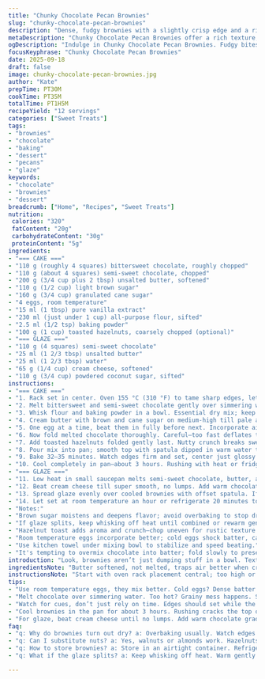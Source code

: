 ```yaml
---
title: "Chunky Chocolate Pecan Brownies"
slug: "chunky-chocolate-pecan-brownies"
description: "Dense, fudgy brownies with a slightly crisp edge and a rich, tangy cream cheese chocolate glaze. Uses bittersweet and semi-sweet chopped chocolate. Pecans swapped with toasted hazelnuts for earthier crunch. Cane sugar replaced half with brown sugar for moisture. Slightly less flour for deeper chew. Glaze sweetened with powdered coconut sugar, a twist on classic frosting. Baking temperature lowered by 10 °C for better dome control. Timing adjusted to focus on tactile cues, not just minutes. Relies on layered mixing techniques and sensory checks for best texture. Notes cover ingredient swaps and how to salvage dry or underbaked batches."
metaDescription: "Chunky Chocolate Pecan Brownies offer a rich texture, crispy edges, and an earthy glaze. Ideal for chocolate lovers and those craving texture in dessert"
ogDescription: "Indulge in Chunky Chocolate Pecan Brownies. Fudgy bites topped with cream cheese glaze. A texture delight with optional nutty crunch"
focusKeyphrase: "Chunky Chocolate Pecan Brownies"
date: 2025-09-18
draft: false
image: chunky-chocolate-pecan-brownies.jpg
author: "Kate"
prepTime: PT30M
cookTime: PT35M
totalTime: PT1H5M
recipeYield: "12 servings"
categories: ["Sweet Treats"]
tags:
- "brownies"
- "chocolate"
- "baking"
- "dessert"
- "pecans"
- "glaze"
keywords:
- "chocolate"
- "brownies"
- "dessert"
breadcrumb: ["Home", "Recipes", "Sweet Treats"]
nutrition: 
 calories: "320"
 fatContent: "20g"
 carbohydrateContent: "30g"
 proteinContent: "5g"
ingredients:
- "=== CAKE ==="
- "110 g (roughly 4 squares) bittersweet chocolate, roughly chopped"
- "110 g (about 4 squares) semi-sweet chocolate, chopped"
- "200 g (3/4 cup plus 2 tbsp) unsalted butter, softened"
- "110 g (1/2 cup) light brown sugar"
- "160 g (3/4 cup) granulated cane sugar"
- "4 eggs, room temperature"
- "15 ml (1 tbsp) pure vanilla extract"
- "230 ml (just under 1 cup) all-purpose flour, sifted"
- "2.5 ml (1/2 tsp) baking powder"
- "100 g (1 cup) toasted hazelnuts, coarsely chopped (optional)"
- "=== GLAZE ==="
- "110 g (4 squares) semi-sweet chocolate"
- "25 ml (1 2/3 tbsp) unsalted butter"
- "25 ml (1 2/3 tbsp) water"
- "65 g (1/4 cup) cream cheese, softened"
- "110 g (3/4 cup) powdered coconut sugar, sifted"
instructions:
- "=== CAKE ==="
- "1. Rack set in center. Oven 155 °C (310 °F) to tame sharp edges, let brownies rise gently. Grease a 33 x 23 cm pan thoroughly or line with parchment to avoid melting mess."
- "2. Melt bittersweet and semi-sweet chocolate gently over simmering water, stir till all glossy, no lumps. Set aside. Watch closely—overheat and chocolate seizes, grainy disaster."
- "3. Whisk flour and baking powder in a bowl. Essential dry mix; keep light, no clumps."
- "4. Cream butter with brown and cane sugar on medium-high till pale and fluffy. Should hold soft peaks. Scrape bowl often; uneven mixing ruins crumb."
- "5. One egg at a time, beat them in fully before next. Incorporate air—think volume, texture. Dribble in vanilla while mixing."
- "6. Now fold melted chocolate thoroughly. Careful—too fast deflates the air. Use a sturdy spatula. Follow quick with sifted dry ingredients, fold but don’t overwork; overmix triangles the gluten into toughness."
- "7. Add toasted hazelnuts folded gently last. Nutty crunch breaks sweet density, but optional—trying a more subtle mouthfeel? Skip ‘em."
- "8. Pour mix into pan; smooth top with spatula dipped in warm water to stop sticking."
- "9. Bake 32–35 minutes. Watch edges firm and set, center just glossy but no wet batter. Tap gently; brownie jiggle means still fudgy inside. Don’t depend strictly on timer—oven variability kills results."
- "10. Cool completely in pan—about 3 hours. Rushing with heat or fridge dries the surface or causes cracks."
- "=== GLAZE ==="
- "11. Low heat in small saucepan melts semi-sweet chocolate, butter, and water. Smooth fluid without grain or separation. Remove from heat fast; residual warmth melts cheese easier."
- "12. Beat cream cheese till super smooth, no lumps. Add warm chocolate mix gradually; whisk each addition till silky, then add powdered coconut sugar slowly. Coconut sugar less sweet, earthier with mild grit—nice twist."
- "13. Spread glaze evenly over cooled brownies with offset spatula. If glaze is too firm, microwave 5-second bursts, stir between."
- "14. Let set at room temperature an hour or refrigerate 20 minutes to firm glaze before cutting clean squares."
- "Notes:"
- "Brown sugar moistens and deepens flavor; avoid overbaking to stop dryness. If overdone, warming briefly in microwave revives softness. For gluten-free, swap flour for same quantity almond flour but expect lighter crumb and less rise."
- "If glaze splits, keep whisking off heat until combined or rewarm gently; often from temperature shock."
- "Hazelnut toast adds aroma and crunch—chop uneven for rustic texture contrasts. Nut substitute: walnuts or pecans work fine."
- "Room temperature eggs incorporate better; cold eggs shock batter, causing dense crumb."
- "Use kitchen towel under mixing bowl to stabilize and speed beating."
- "It's tempting to overmix chocolate into batter; fold slowly to preserve air bubbles for lightness despite fudgy texture."
introduction: "Look, brownies aren’t just dumping stuff in a bowl. Texture’s king here. That crunch edge? You get it by baking at lower temp longer so edges crisp slow, centers stay fudgy but not gooey. Mixing matters. Creaming butter and sugars on medium speed traps air. Don’t rush eggs; add them one by one for structure. Melt chocolate carefully—overheated? Gritty mess. Nuts? Toast ‘em, chop big for texture contrast. Glaze is a quick chocolate ganache with cream cheese—smooth, tangy, less sweet thanks to coconut sugar. Chill it or it slips when cutting. Learn to watch brownie jiggle not minutes for perfect bake."
ingredientsNote: "Butter softened, not melted, traps air better when creaming, leading to lighter crumb despite fudge density. Using half brown sugar keeps moisture in and adds caramel notes; swap with coconut sugar for subtle flavor change. Chocolate—bittersweet adds depth; semi-sweet eases sweetness. Pecans swapped for toasted hazelnuts here for nuttier aroma and crunch, but walnuts or almonds work. Flour amount slightly decreased from standard to prevent cakiness; sift to prevent lumps and ensure rise. Baking powder allows gentle lift without changing crumb. Cream cheese in glaze deters sweetness overload and adds softness. Powdered coconut sugar offers less refined option, lending earthy aroma, but sift well to avoid clumps. Water in glaze thins to perfect spreadable consistency—don’t skip. Room temperature eggs beat in better, preventing dense texture."
instructionsNote: "Start with oven rack placement central; too high or low ruins heat distribution, uneven baking. Temper chocolate by melting slowly over simmering water or low microwave pulses; stir constantly. Cream butter and sugars till light—don’t underbeat or you lose volume; overbeat and butter breaks. Add eggs slow, one at a time to emulsify fats and lock in bubbles. Folding chocolate and dry mix requires gentle hand—overmixing creates toughness. Look for batter consistency with gentle fold motion, no streaks, but don’t beat. Nut addition last preserves crunch. Bake watching texture, not timer exactly. Edges firm to touch and slightly darkened, center still shiny but set means done. Cool fully in pan; rushing leads to soggy bottom or cracks. Glaze heated till just smooth—too hot breaks cheese. Incorporate cream cheese cold but softened, beating till fully combined for silky finish. Spread glaze warm on fully cooled cake to prevent melting issues. Cool glaze set ensures clean cut squares. If glaze hardens too much, soften briefly before cutting. Patience beats rush in every step for reliable results."
tips:
- "Use room temperature eggs, they mix better. Cold eggs? Dense batter. Cream butter, brown, and cane sugar till airy. Not just mixed—should hold peaks."
- "Melt chocolate over simmering water. Too hot? Grainy mess happens. Stir constantly, avoid lumps. Mixing chocolate into batter? Fold gently, preserve air."
- "Watch for cues, don’t just rely on time. Edges should set while the center looks glossy. Tap the pan gently; a jiggle means fudgy."
- "Cool brownies in the pan for about 3 hours. Rushing cracks the top or dries out edges. Patience here leads to better texture."
- "For glaze, beat cream cheese until no lumps. Add warm chocolate gradually. Too hot breaks it. If glaze gets firm, warm in short bursts, stir after."
faq:
- "q: Why do brownies turn out dry? a: Overbaking usually. Watch edges. Don’t depend strictly on timing. If dry, warm in microwave."
- "q: Can I substitute nuts? a: Yes, walnuts or almonds work. Hazelnuts offer earthier texture. Toast nuts for added aroma and crunch."
- "q: How to store brownies? a: Store in an airtight container. Refrigerate for longevity but sacrifices texture. Best enjoyed fresh."
- "q: What if the glaze splits? a: Keep whisking off heat. Warm gently if needed. It can separate from temperature shock; don’t fret."

---
```


